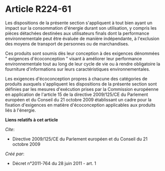 # Article R224-61

Les dispositions de la présente section s'appliquent à tout bien ayant un impact sur la consommation d'énergie durant son
utilisation, y compris les pièces détachées destinées aux utilisateurs finals dont la performance environnementale peut être
évaluée de manière indépendante, à l'exclusion des moyens de transport de personnes ou de marchandises.

Ces produits sont soumis dès leur conception à des exigences dénommées " exigences d'écoconception ” visant à améliorer leur
performance environnementale tout au long de leur cycle de vie ou à rendre obligatoire la fourniture d'informations sur leurs
caractéristiques environnementales.

Les exigences d'écoconception propres à chacune des catégories de produits auxquels s'appliquent les dispositions de la
présente section sont définies par les mesures d'exécution prises par la Commission européenne en application de l'article 15
de la directive 2009/125/CE du Parlement européen et du Conseil du 21 octobre 2009 établissant un cadre pour la fixation
d'exigences en matière d'écoconception applicables aux produits liés à l'énergie.

**Liens relatifs à cet article**

_Cite_:

  - Directive 2009/125/CE du Parlement européen et du Conseil du 21 octobre 2009

_Créé par_:

  - Décret n°2011-764 du 28 juin 2011 - art. 1

